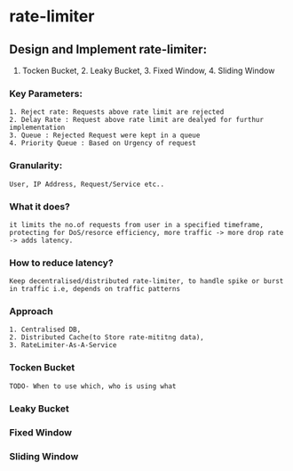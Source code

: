 # rate-limiter
## Design and Implement rate-limiter:
  1. Tocken Bucket, 2. Leaky Bucket, 3. Fixed Window, 4. Sliding Window
  ### Key Parameters:
    1. Reject rate: Requests above rate limit are rejected
    2. Delay Rate : Request above rate limit are dealyed for furthur implementation
    3. Queue : Rejected Request were kept in a queue
    4. Priority Queue : Based on Urgency of request
  ### Granularity:
    User, IP Address, Request/Service etc..
  ### What it does?
    it limits the no.of requests from user in a specified timeframe, protecting for DoS/resorce efficiency, more traffic -> more drop rate -> adds latency.
  ### How to reduce latency?
    Keep decentralised/distributed rate-limiter, to handle spike or burst in traffic i.e, depends on traffic patterns
  ### Approach
    1. Centralised DB, 
    2. Distributed Cache(to Store rate-mititng data), 
    3. RateLimiter-As-A-Service 
    
  ### Tocken Bucket
    TODO- When to use which, who is using what
  ### Leaky Bucket
  ### Fixed Window
  ### Sliding Window
    
    
  


